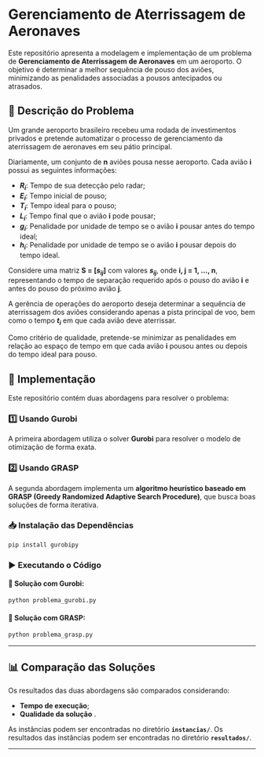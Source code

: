 # Gerenciamento de Aterrissagem de Aeronaves

Este repositório apresenta a modelagem e implementação de um problema de **Gerenciamento de Aterrissagem de Aeronaves** em um aeroporto. O objetivo é determinar a melhor sequência de pouso dos aviões, minimizando as penalidades associadas a pousos antecipados ou atrasados.

## 📌 Descrição do Problema

Um grande aeroporto brasileiro recebeu uma rodada de investimentos privados e pretende automatizar o processo de gerenciamento da aterrissagem de aeronaves em seu pátio principal. 

Diariamente, um conjunto de **n** aviões pousa nesse aeroporto. Cada avião **i** possui as seguintes informações:

- **$R_i$**: Tempo de sua detecção pelo radar;
- **$E_i$**: Tempo inicial de pouso;
- **$T_i$**: Tempo ideal para o pouso;
- **$L_i$**: Tempo final que o avião **i** pode pousar;
- **$g_i$**: Penalidade por unidade de tempo se o avião **i** pousar antes do tempo ideal;
- **$h_i$**: Penalidade por unidade de tempo se o avião **i** pousar depois do tempo ideal.

Considere uma matriz **S = $[s_{ij}]$** com valores **$s_{ij}$**, onde **i, j = 1, ..., n**, representando o tempo de separação requerido após o pouso do avião **i** e antes do pouso do próximo avião **j**. 

A gerência de operações do aeroporto deseja determinar a sequência de aterrissagem dos aviões considerando apenas a pista principal de voo, bem como o tempo **$t_i$** em que cada avião deve aterrissar. 

Como critério de qualidade, pretende-se minimizar as penalidades em relação ao espaço de tempo em que cada avião **i** pousou antes ou depois do tempo ideal para pouso.


## 🚀 Implementação

Este repositório contém duas abordagens para resolver o problema:

### 1️⃣ **Usando Gurobi**
A primeira abordagem utiliza o solver **Gurobi** para resolver o modelo de otimização de forma exata.


### 2️⃣ **Usando GRASP**
A segunda abordagem implementa um **algoritmo heurístico baseado em GRASP (Greedy Randomized Adaptive Search Procedure)**, que busca boas soluções de forma iterativa.

### 📥 Instalação das Dependências
```bash
pip install gurobipy
```

### ▶️ Executando o Código
#### 📌 Solução com Gurobi:
```bash
python problema_gurobi.py
```

#### 📌 Solução com GRASP:
```bash
python problema_grasp.py
```

---

## 📊 Comparação das Soluções

Os resultados das duas abordagens são comparados considerando:
- **Tempo de execução**;
- **Qualidade da solução** .

As instâncias podem ser encontradas no diretório **`instancias/`**.
Os resultados das instâncias podem ser encontradas no diretório **`resultados/`**.


---


